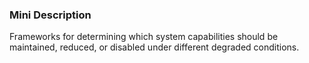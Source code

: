 ### Mini Description

Frameworks for determining which system capabilities should be maintained, reduced, or disabled under different degraded conditions.
